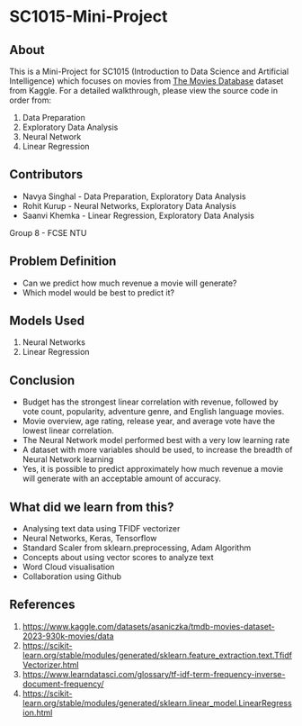 # SC1015-Mini-Project
## About
This is a Mini-Project for SC1015 (Introduction to Data Science and Artificial Intelligence) which focuses on movies from [The Movies Database](https://www.kaggle.com/datasets/asaniczka/tmdb-movies-dataset-2023-930k-movies) dataset from Kaggle. For a detailed walkthrough, please view the source code in order from:  
  1. Data Preparation
  2. Exploratory Data Analysis
  3. Neural Network
  4. Linear Regression

## Contributors
- Navya Singhal - Data Preparation, Exploratory Data Analysis
- Rohit Kurup - Neural Networks, Exploratory Data Analysis
- Saanvi Khemka - Linear Regression, Exploratory Data Analysis

Group 8 - FCSE
NTU

## Problem Definition
- Can we predict how much revenue a movie will generate?
- Which model would be best to predict it?

## Models Used
1. Neural Networks
2. Linear Regression

## Conclusion 
- Budget has the strongest linear correlation with revenue, followed by vote count, popularity, adventure genre, and English language movies.
- Movie overview, age rating, release year, and average vote have the lowest linear correlation.
- The Neural Network model performed best with a very low learning rate
- A dataset with more variables should be used, to increase the breadth of Neural Network learning
- Yes, it is possible to predict approximately how much revenue a movie will generate with an acceptable amount of accuracy.

## What did we learn from this?
- Analysing text data using TFIDF vectorizer
- Neural Networks, Keras, Tensorflow
- Standard Scaler from sklearn.preprocessing, Adam Algorithm
- Concepts about using vector scores to analyze text
- Word Cloud visualisation
- Collaboration using Github

## References
1. https://www.kaggle.com/datasets/asaniczka/tmdb-movies-dataset-2023-930k-movies/data
2. https://scikit-learn.org/stable/modules/generated/sklearn.feature_extraction.text.TfidfVectorizer.html
3. https://www.learndatasci.com/glossary/tf-idf-term-frequency-inverse-document-frequency/
4. https://scikit-learn.org/stable/modules/generated/sklearn.linear_model.LinearRegression.html

